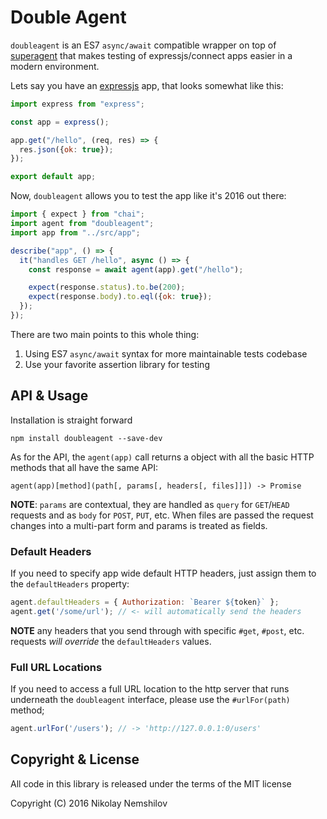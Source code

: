# Double Agent

`doubleagent` is an ES7 `async/await` compatible wrapper on top of
[superagent](https://github.com/visionmedia/superagent) that makes testing of
expressjs/connect apps easier in a modern environment.

Lets say you have an [expressjs](http://expressjs.com) app, that looks somewhat
like this:

```js
import express from "express";

const app = express();

app.get("/hello", (req, res) => {
  res.json({ok: true});
});

export default app;
```

Now, `doubleagent` allows you to test the app like it's 2016 out there:

```js
import { expect } from "chai";
import agent from "doubleagent";
import app from "../src/app";

describe("app", () => {
  it("handles GET /hello", async () => {
    const response = await agent(app).get("/hello");

    expect(response.status).to.be(200);
    expect(response.body).to.eql({ok: true});
  });
});
```

There are two main points to this whole thing:

1. Using ES7 `async/await` syntax for more maintainable tests codebase
2. Use your favorite assertion library for testing

## API & Usage

Installation is straight forward

```
npm install doubleagent --save-dev
```

As for the API, the `agent(app)` call returns a object with all the basic HTTP
methods that all have the same API:

```
agent(app)[method](path[, params[, headers[, files]]]) -> Promise
```

__NOTE__: `params` are contextual, they are handled as `query` for `GET`/`HEAD`
requests and as `body` for `POST`, `PUT`, etc.
When files are passed the request changes into a multi-part form and params is treated as fields.

### Default Headers

If you need to specify app wide default HTTP headers, just assign them to the
`defaultHeaders` property:

```js
agent.defaultHeaders = { Authorization: `Bearer ${token}` };
agent.get('/some/url'); // <- will automatically send the headers
```

__NOTE__ any headers that you send through with specific `#get`, `#post`, etc.
requests _will override_ the `defaultHeaders` values.

### Full URL Locations

If you need to access a full URL location to the http server that runs underneath
the `doubleagent` interface, please use the `#urlFor(path)` method;

```js
agent.urlFor('/users'); // -> 'http://127.0.0.1:0/users'
```

## Copyright & License

All code in this library is released under the terms of the MIT license

Copyright (C) 2016 Nikolay Nemshilov
